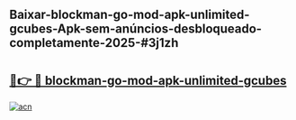 ## Baixar-blockman-go-mod-apk-unlimited-gcubes-Apk-sem-anúncios-desbloqueado-completamente-2025-#3j1zh

# <h2><a href="https://ainizakaria.my?title=blockman-go-mod-apk-unlimited-gcubes&ref=20M">🔗👉 🔴 blockman-go-mod-apk-unlimited-gcubes</a></h2>

[![acn](https://github.com/user-attachments/assets/0f9c940e-d8b0-45ae-aac7-cd30a18b3e1c)](https://ainizakaria.my?title=blockman-go-mod-apk-unlimited-gcubes&ref=20M)

